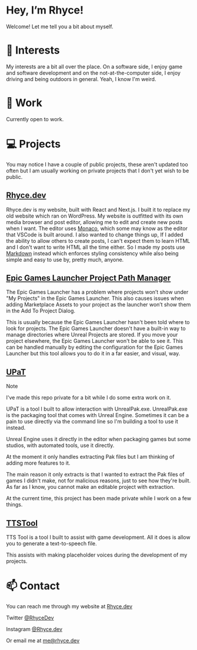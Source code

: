 # Hey, I’m Rhyce!
Welcome! Let me tell you a bit about myself.

# 👀 Interests
My interests are a bit all over the place. On a software side, I enjoy game and software development and on the not-at-the-computer side, I enjoy driving and being outdoors in general. Yeah, I know I'm weird.

# 💼 Work
Currently open to work.

# 💻 Projects

You may notice I have a couple of public projects, these aren't updated too often but I am usually working on private projects that I don't yet wish to be public.

## [Rhyce.dev](https://github.com/Rhyce/Rhyce.dev)
Rhyce.dev is my website, built with React and Next.js. I built it to replace my old website which ran on WordPress. My website is outfitted with its own media browser and post editor, allowing me to edit and create new posts when I want. The editor uses [Monaco](https://github.com/microsoft/monaco-editor), which some may know as the editor that VSCode is built around. I also wanted to change things up, If I added the ability to allow others to create posts, I can't expect them to learn HTML and I don't want to write HTML all the time either. So I made my posts use [Markdown](https://github.com/remarkjs/react-markdown) instead which enforces styling consistency while also being simple and easy to use by, pretty much, anyone.

## [Epic Games Launcher Project Path Manager](https://github.com/Rhyce/EGLProjectPathManager)
The Epic Games Launcher has a problem where projects won’t show under "My Projects" in the Epic Games Launcher. This also causes issues when adding Marketplace Assets to your project as the launcher won’t show them in the Add To Project Dialog.

This is usually because the Epic Games Launcher hasn't been told where to look for projects. The Epic Games Launcher doesn't have a built-in way to manage directories where Unreal Projects are stored. If you move your project elsewhere, the Epic Games Launcher won't be able to see it. This can be handled manually by editing the configuration for the Epic Games Launcher but this tool allows you to do it in a far easier, and visual, way.

## [UPaT](https://github.com/Rhyce/UPaT)

> [!NOTE]  
> I've made this repo private for a bit while I do some extra work on it.


UPaT is a tool I built to allow interaction with UnrealPak.exe. UnrealPak.exe is the packaging tool that comes with Unreal Engine. Sometimes it can be a pain to use directly via the command line so I'm building a tool to use it instead.

Unreal Engine uses it directly in the editor when packaging games but some studios, with automated tools, use it directly.

At the moment it only handles extracting Pak files but I am thinking of adding more features to it.

The main reason it only extracts is that I wanted to extract the Pak files of games I didn't make, not for malicious reasons, just to see how they're built. As far as I know, you cannot make an editable project with extraction.

At the current time, this project has been made private while I work on a few things.

## [TTSTool](https://github.com/Rhyce/TTSTool)

TTS Tool is a tool I built to assist with game development. All it does is allow you to generate a text-to-speech file.

This assists with making placeholder voices during the development of my projects.

# 📫 Contact

You can reach me through my website at [Rhyce.dev](https://rhyce.dev)

Twitter <a href="https://twitter.com/RhyceDev">@RhyceDev</a>

Instagram <a href="https://instagram.com/Rhyce.Dev">@Rhyce.dev</a>

Or email me at [me@rhyce.dev](mailto:me@rhyce.dev)

<!---
Rhyce/Rhyce is a ✨ special ✨ repository because its `README.md` (this file) appears on your GitHub profile.
You can click the Preview link to take a look at your changes.
--->
